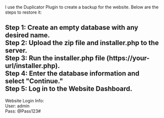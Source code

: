 I use the Duplicator Plugin to create a backup for the website. Below are the steps to restore it:  
  
Step 1: Create an empty database with any desired name.  
Step 2: Upload the zip file and installer.php to the server.  
Step 3: Run the installer.php file (https://your-url/installer.php).  
Step 4: Enter the database information and select "Continue."  
Step 5: Log in to the Website Dashboard.  
--------------------------------------------
Website Login Info:  
User: admin  
Pass: @Pass123#
